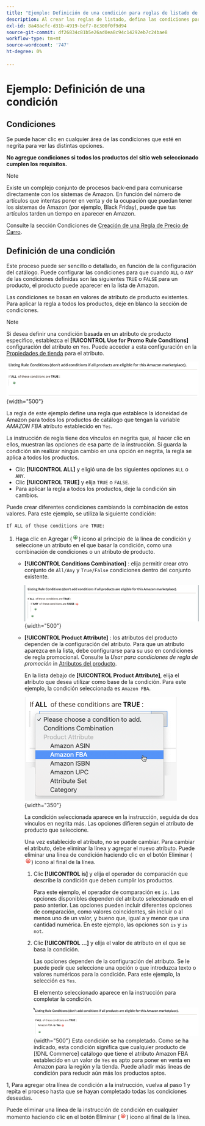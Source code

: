 ```yaml
---
title: "Ejemplo: Definición de una condición para reglas de listado de Amazon"
description: Al crear las reglas de listado, defina las condiciones para identificar los productos del catálogo de Commerce que se enumerarán en Amazon Marketplace.
exl-id: 8a48acfc-d31b-4919-bef7-8c300f0f9d94
source-git-commit: df26834c81b5e26ad0ea8c94c14292eb7c24bae8
workflow-type: tm+mt
source-wordcount: '747'
ht-degree: 0%

---
```


# Ejemplo: Definición de una condición

## Condiciones

Se puede hacer clic en cualquier área de las condiciones que esté en negrita para ver las distintas opciones.

**No agregue condiciones si todos los productos del sitio web seleccionado cumplen los requisitos.**

>[!NOTE]
>
>Existe un complejo conjunto de procesos back-end para comunicarse directamente con los sistemas de Amazon. En función del número de artículos que intentas poner en venta y de la ocupación que puedan tener los sistemas de Amazon (por ejemplo, Black Friday), puede que tus artículos tarden un tiempo en aparecer en Amazon.

Consulte la sección Condiciones de [Creación de una Regla de Precio de Carro](https://experienceleague.adobe.com/docs/commerce-admin/marketing/promotions/catalog-rules/price-rules-catalog-create.html).

## Definición de una condición

Este proceso puede ser sencillo o detallado, en función de la configuración del catálogo. Puede configurar las condiciones para que cuando `ALL` o `ANY` de las condiciones definidas son las siguientes `TRUE` o `FALSE` para un producto, el producto puede aparecer en la lista de Amazon.

Las condiciones se basan en valores de atributo de producto existentes. Para aplicar la regla a todos los productos, deje en blanco la sección de condiciones.

>[!NOTE]
>
>Si desea definir una condición basada en un atributo de producto específico, establezca el **[!UICONTROL Use for Promo Rule Conditions]** configuración del atributo en `Yes`. Puede acceder a esta configuración en la [Propiedades de tienda](https://experienceleague.adobe.com/docs/commerce-admin/catalog/product-attributes/product-attributes-add.html) para el atributo.

![Condición: línea 1](assets/ob-listing-rule-conditions-start.png){width="500"}

La regla de este ejemplo define una regla que establece la idoneidad de Amazon para todos los productos de catálogo que tengan la variable _AMAZON FBA_ atributo establecido en `Yes`.

La instrucción de regla tiene dos vínculos en negrita que, al hacer clic en ellos, muestran las opciones de esa parte de la instrucción. Si guarda la condición sin realizar ningún cambio en una opción en negrita, la regla se aplica a todos los productos.

- Clic **[!UICONTROL ALL]** y eligió una de las siguientes opciones `ALL` o `ANY`.
- Clic **[!UICONTROL TRUE]** y elija `TRUE` o `FALSE`.
- Para aplicar la regla a todos los productos, deje la condición sin cambios.

Puede crear diferentes condiciones cambiando la combinación de estos valores. Para este ejemplo, se utiliza la siguiente condición:

`If ALL of these conditions are TRUE:`

1. Haga clic en Agregar (![Icono Agregar](assets/btn-add-grn.png)) icono al principio de la línea de condición y seleccione un atributo en el que basar la condición, como una combinación de condiciones o un atributo de producto.

   - **[!UICONTROL Conditions Combination]** : elija permitir crear otro conjunto de `All/Any` y `True/False` condiciones dentro del conjunto existente.

      ![Combinación de condiciones](assets/ob-conditions-combinations.png){width="500"}

   - **[!UICONTROL Product Attribute]** : los atributos del producto dependen de la configuración del atributo. Para que un atributo aparezca en la lista, debe configurarse para su uso en condiciones de regla promocional. Consulte la _Usar para condiciones de regla de promoción_ in [Atributos del producto](https://experienceleague.adobe.com/docs/commerce-admin/catalog/product-attributes/product-attributes.html).

      En la lista debajo de **[!UICONTROL Product Attribute]**, elija el atributo que desea utilizar como base de la condición. Para este ejemplo, la condición seleccionada es `Amazon FBA`.

      ![Línea de condición 2, parte 2](assets/ob-condition-attribute-dropdown.png){width="350"}

      La condición seleccionada aparece en la instrucción, seguida de dos vínculos en negrita más. Las opciones difieren según el atributo de producto que seleccione.

      Una vez establecido el atributo, no se puede cambiar. Para cambiar el atributo, debe eliminar la línea y agregar el nuevo atributo. Puede eliminar una línea de condición haciendo clic en el botón Eliminar (![Icono Eliminar](assets/btn-del-red.png)) icono al final de la línea.

      1. Clic **[!UICONTROL is]** y elija el operador de comparación que describe la condición que deben cumplir los productos.

         Para este ejemplo, el operador de comparación es `is`. Las opciones disponibles dependen del atributo seleccionado en el paso anterior. Las opciones pueden incluir diferentes opciones de comparación, como valores coincidentes, sin incluir o al menos uno de un valor, y bueno que, igual a y menor que una cantidad numérica. En este ejemplo, las opciones son `is` y `is not`.

      1. Clic **[!UICONTROL ...]** y elija el valor de atributo en el que se basa la condición.

         Las opciones dependen de la configuración del atributo. Se le puede pedir que seleccione una opción o que introduzca texto o valores numéricos para la condición. Para este ejemplo, la selección es `Yes`.

         El elemento seleccionado aparece en la instrucción para completar la condición.

         ![Línea de condición 2, parte 3](assets/ob-listing-rule-condition-is.png){width="500"}
   Esta condición se ha completado. Como se ha indicado, esta condición significa que cualquier producto de [!DNL Commerce] catálogo que tiene el atributo Amazon FBA establecido en un valor de `Yes` es apto para poner en venta en Amazon para la región y la tienda. Puede añadir más líneas de condición para reducir aún más los productos aptos.

1, Para agregar otra línea de condición a la instrucción, vuelva al paso 1 y repita el proceso hasta que se hayan completado todas las condiciones deseadas.

Puede eliminar una línea de la instrucción de condición en cualquier momento haciendo clic en el botón Eliminar (![Icono Eliminar](assets/btn-del-red.png)) icono al final de la línea.
